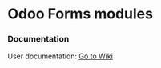# Odoo Forms modules

### Documentation

User documentation: [Go to Wiki](https://github.com/novacode-nl/odoo-formio/wiki)
